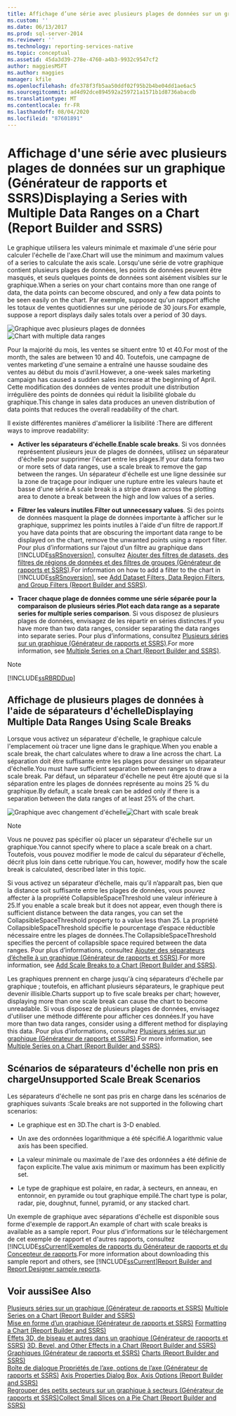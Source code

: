 ```yaml
---
title: Affichage d’une série avec plusieurs plages de données sur un graphique (Générateur de rapports et SSRS) | Microsoft Docs
ms.custom: ''
ms.date: 06/13/2017
ms.prod: sql-server-2014
ms.reviewer: ''
ms.technology: reporting-services-native
ms.topic: conceptual
ms.assetid: 45da3d39-278e-4760-a4b3-9932c9547cf2
author: maggiesMSFT
ms.author: maggies
manager: kfile
ms.openlocfilehash: dfe378f3fb5aa50ddf02f95b2b4be04dd1ae6ac5
ms.sourcegitcommit: ad4d92dce894592a259721a1571b1d8736abacdb
ms.translationtype: MT
ms.contentlocale: fr-FR
ms.lasthandoff: 08/04/2020
ms.locfileid: "87601891"
---
```

# <a name="displaying-a-series-with-multiple-data-ranges-on-a-chart-report-builder-and-ssrs"></a><span data-ttu-id="60718-102">Affichage d'une série avec plusieurs plages de données sur un graphique (Générateur de rapports et SSRS)</span><span class="sxs-lookup"><span data-stu-id="60718-102">Displaying a Series with Multiple Data Ranges on a Chart (Report Builder and SSRS)</span></span>
  <span data-ttu-id="60718-103">Le graphique utilisera les valeurs minimale et maximale d'une série pour calculer l'échelle de l'axe.</span><span class="sxs-lookup"><span data-stu-id="60718-103">Chart will use the minimum and maximum values of a series to calculate the axis scale.</span></span> <span data-ttu-id="60718-104">Lorsqu'une série de votre graphique contient plusieurs plages de données, les points de données peuvent être masqués, et seuls quelques points de données sont aisément visibles sur le graphique.</span><span class="sxs-lookup"><span data-stu-id="60718-104">When a series on your chart contains more than one range of data, the data points can become obscured, and only a few data points to be seen easily on the chart.</span></span> <span data-ttu-id="60718-105">Par exemple, supposez qu'un rapport affiche les totaux de ventes quotidiennes sur une période de 30 jours.</span><span class="sxs-lookup"><span data-stu-id="60718-105">For example, suppose a report displays daily sales totals over a period of 30 days.</span></span>  
  
 <span data-ttu-id="60718-106">![Graphique avec plusieurs plages de données](../media/rs-multipledatarangeschart.gif "Graphique avec plusieurs plages de données")</span><span class="sxs-lookup"><span data-stu-id="60718-106">![Chart with multiple data ranges](../media/rs-multipledatarangeschart.gif "Chart with multiple data ranges")</span></span>  
  
 <span data-ttu-id="60718-107">Pour la majorité du mois, les ventes se situent entre 10 et 40.</span><span class="sxs-lookup"><span data-stu-id="60718-107">For most of the month, the sales are between 10 and 40.</span></span> <span data-ttu-id="60718-108">Toutefois, une campagne de ventes marketing d'une semaine a entraîné une hausse soudaine des ventes au début du mois d'avril.</span><span class="sxs-lookup"><span data-stu-id="60718-108">However, a one-week sales marketing campaign has caused a sudden sales increase at the beginning of April.</span></span> <span data-ttu-id="60718-109">Cette modification des données de ventes produit une distribution irrégulière des points de données qui réduit la lisibilité globale du graphique.</span><span class="sxs-lookup"><span data-stu-id="60718-109">This change in sales data produces an uneven distribution of data points that reduces the overall readability of the chart.</span></span>  
  
 <span data-ttu-id="60718-110">Il existe différentes manières d'améliorer la lisibilité :</span><span class="sxs-lookup"><span data-stu-id="60718-110">There are different ways to improve readability:</span></span>  
  
-   <span data-ttu-id="60718-111">**Activer les séparateurs d'échelle**.</span><span class="sxs-lookup"><span data-stu-id="60718-111">**Enable scale breaks**.</span></span> <span data-ttu-id="60718-112">Si vos données représentent plusieurs jeux de plages de données, utilisez un séparateur d'échelle pour supprimer l'écart entre les plages.</span><span class="sxs-lookup"><span data-stu-id="60718-112">If your data forms two or more sets of data ranges, use a scale break to remove the gap between the ranges.</span></span> <span data-ttu-id="60718-113">Un séparateur d'échelle est une ligne dessinée sur la zone de traçage pour indiquer une rupture entre les valeurs haute et basse d'une série.</span><span class="sxs-lookup"><span data-stu-id="60718-113">A scale break is a stripe drawn across the plotting area to denote a break between the high and low values of a series.</span></span>  
  
-   <span data-ttu-id="60718-114">**Filtrer les valeurs inutiles**.</span><span class="sxs-lookup"><span data-stu-id="60718-114">**Filter out unnecessary values**.</span></span> <span data-ttu-id="60718-115">Si des points de données masquent la plage de données importante à afficher sur le graphique, supprimez les points inutiles à l'aide d'un filtre de rapport.</span><span class="sxs-lookup"><span data-stu-id="60718-115">If you have data points that are obscuring the important data range to be displayed on the chart, remove the unwanted points using a report filter.</span></span> <span data-ttu-id="60718-116">Pour plus d’informations sur l’ajout d’un filtre au graphique dans [!INCLUDE[ssRSnoversion](../../includes/ssrsnoversion-md.md)], consultez [Ajouter des filtres de datasets, des filtres de régions de données et des filtres de groupes &#40;Générateur de rapports et SSRS&#41;](add-dataset-filters-data-region-filters-and-group-filters.md).</span><span class="sxs-lookup"><span data-stu-id="60718-116">For information on how to add a filter to the chart in [!INCLUDE[ssRSnoversion](../../includes/ssrsnoversion-md.md)], see [Add Dataset Filters, Data Region Filters, and Group Filters &#40;Report Builder and SSRS&#41;](add-dataset-filters-data-region-filters-and-group-filters.md).</span></span>  
  
-   <span data-ttu-id="60718-117">**Tracer chaque plage de données comme une série séparée pour la comparaison de plusieurs séries**.</span><span class="sxs-lookup"><span data-stu-id="60718-117">**Plot each data range as a separate series for multiple series comparison**.</span></span> <span data-ttu-id="60718-118">Si vous disposez de plusieurs plages de données, envisagez de les répartir en séries distinctes.</span><span class="sxs-lookup"><span data-stu-id="60718-118">If you have more than two data ranges, consider separating the data ranges into separate series.</span></span> <span data-ttu-id="60718-119">Pour plus d’informations, consultez [Plusieurs séries sur un graphique &#40;Générateur de rapports et SSRS&#41;](multiple-series-on-a-chart-report-builder-and-ssrs.md).</span><span class="sxs-lookup"><span data-stu-id="60718-119">For more information, see [Multiple Series on a Chart &#40;Report Builder and SSRS&#41;](multiple-series-on-a-chart-report-builder-and-ssrs.md).</span></span>  
  
> [!NOTE]  
>  [!INCLUDE[ssRBRDDup](../../includes/ssrbrddup-md.md)]  
  
## <a name="displaying-multiple-data-ranges-using-scale-breaks"></a><span data-ttu-id="60718-120">Affichage de plusieurs plages de données à l'aide de séparateurs d'échelle</span><span class="sxs-lookup"><span data-stu-id="60718-120">Displaying Multiple Data Ranges Using Scale Breaks</span></span>  
 <span data-ttu-id="60718-121">Lorsque vous activez un séparateur d'échelle, le graphique calcule l'emplacement où tracer une ligne dans le graphique.</span><span class="sxs-lookup"><span data-stu-id="60718-121">When you enable a scale break, the chart calculates where to draw a line across the chart.</span></span> <span data-ttu-id="60718-122">La séparation doit être suffisante entre les plages pour dessiner un séparateur d'échelle.</span><span class="sxs-lookup"><span data-stu-id="60718-122">You must have sufficient separation between ranges to draw a scale break.</span></span> <span data-ttu-id="60718-123">Par défaut, un séparateur d'échelle ne peut être ajouté que si la séparation entre les plages de données représente au moins 25 % du graphique.</span><span class="sxs-lookup"><span data-stu-id="60718-123">By default, a scale break can be added only if there is a separation between the data ranges of at least 25% of the chart.</span></span>  
  
 <span data-ttu-id="60718-124">![Graphique avec changement d'échelle](../media/rs-multipledatarangeschart-scalebreak.gif "Graphique avec changement d'échelle")</span><span class="sxs-lookup"><span data-stu-id="60718-124">![Chart with scale break](../media/rs-multipledatarangeschart-scalebreak.gif "Chart with scale break")</span></span>  
  
> [!NOTE]  
>  <span data-ttu-id="60718-125">Vous ne pouvez pas spécifier où placer un séparateur d'échelle sur un graphique.</span><span class="sxs-lookup"><span data-stu-id="60718-125">You cannot specify where to place a scale break on a chart.</span></span> <span data-ttu-id="60718-126">Toutefois, vous pouvez modifier le mode de calcul du séparateur d'échelle, décrit plus loin dans cette rubrique.</span><span class="sxs-lookup"><span data-stu-id="60718-126">You can, however, modify how the scale break is calculated, described later in this topic.</span></span>  
  
 <span data-ttu-id="60718-127">Si vous activez un séparateur d’échelle, mais qu’il n’apparaît pas, bien que la distance soit suffisante entre les plages de données, vous pouvez affecter à la propriété CollapsibleSpaceThreshold une valeur inférieure à 25.</span><span class="sxs-lookup"><span data-stu-id="60718-127">If you enable a scale break but it does not appear, even though there is sufficient distance between the data ranges, you can set the CollapsibleSpaceThreshold property to a value less than 25.</span></span> <span data-ttu-id="60718-128">La propriété CollapsibleSpaceThreshold spécifie le pourcentage d’espace réductible nécessaire entre les plages de données.</span><span class="sxs-lookup"><span data-stu-id="60718-128">The CollapsibleSpaceThreshold specifies the percent of collapsible space required between the data ranges.</span></span> <span data-ttu-id="60718-129">Pour plus d’informations, consultez [Ajouter des séparateurs d’échelle à un graphique &#40;Générateur de rapports et SSRS&#41;](add-scale-breaks-to-a-chart-report-builder-and-ssrs.md).</span><span class="sxs-lookup"><span data-stu-id="60718-129">For more information, see [Add Scale Breaks to a Chart &#40;Report Builder and SSRS&#41;](add-scale-breaks-to-a-chart-report-builder-and-ssrs.md).</span></span>  
  
 <span data-ttu-id="60718-130">Les graphiques prennent en charge jusqu'à cinq séparateurs d'échelle par graphique ; toutefois, en affichant plusieurs séparateurs, le graphique peut devenir illisible.</span><span class="sxs-lookup"><span data-stu-id="60718-130">Charts support up to five scale breaks per chart; however, displaying more than one scale break can cause the chart to become unreadable.</span></span> <span data-ttu-id="60718-131">Si vous disposez de plusieurs plages de données, envisagez d'utiliser une méthode différente pour afficher ces données.</span><span class="sxs-lookup"><span data-stu-id="60718-131">If you have more than two data ranges, consider using a different method for displaying this data.</span></span> <span data-ttu-id="60718-132">Pour plus d’informations, consultez [Plusieurs séries sur un graphique &#40;Générateur de rapports et SSRS&#41;](multiple-series-on-a-chart-report-builder-and-ssrs.md).</span><span class="sxs-lookup"><span data-stu-id="60718-132">For more information, see [Multiple Series on a Chart &#40;Report Builder and SSRS&#41;](multiple-series-on-a-chart-report-builder-and-ssrs.md).</span></span>  
  
## <a name="unsupported-scale-break-scenarios"></a><span data-ttu-id="60718-133">Scénarios de séparateurs d'échelle non pris en charge</span><span class="sxs-lookup"><span data-stu-id="60718-133">Unsupported Scale Break Scenarios</span></span>  
 <span data-ttu-id="60718-134">Les séparateurs d'échelle ne sont pas pris en charge dans les scénarios de graphiques suivants :</span><span class="sxs-lookup"><span data-stu-id="60718-134">Scale breaks are not supported in the following chart scenarios:</span></span>  
  
-   <span data-ttu-id="60718-135">Le graphique est en 3D.</span><span class="sxs-lookup"><span data-stu-id="60718-135">The chart is 3-D enabled.</span></span>  
  
-   <span data-ttu-id="60718-136">Un axe des ordonnées logarithmique a été spécifié.</span><span class="sxs-lookup"><span data-stu-id="60718-136">A logarithmic value axis has been specified.</span></span>  
  
-   <span data-ttu-id="60718-137">La valeur minimale ou maximale de l'axe des ordonnées a été définie de façon explicite.</span><span class="sxs-lookup"><span data-stu-id="60718-137">The value axis minimum or maximum has been explicitly set.</span></span>  
  
-   <span data-ttu-id="60718-138">Le type de graphique est polaire, en radar, à secteurs, en anneau, en entonnoir, en pyramide ou tout graphique empilé.</span><span class="sxs-lookup"><span data-stu-id="60718-138">The chart type is polar, radar, pie, doughnut, funnel, pyramid, or any stacked chart.</span></span>  
  
 <span data-ttu-id="60718-139">Un exemple de graphique avec séparations d'échelle est disponible sous forme d'exemple de rapport.</span><span class="sxs-lookup"><span data-stu-id="60718-139">An example of chart with scale breaks is available as a sample report.</span></span> <span data-ttu-id="60718-140">Pour plus d'informations sur le téléchargement de cet exemple de rapport et d'autres rapports, consultez [!INCLUDE[ssCurrent](../../includes/sscurrent-md.md)][Exemples de rapports du Générateur de rapports et du Concepteur de rapports](https://go.microsoft.com/fwlink/?LinkId=198283).</span><span class="sxs-lookup"><span data-stu-id="60718-140">For more information about downloading this sample report and others, see [!INCLUDE[ssCurrent](../../includes/sscurrent-md.md)][Report Builder and Report Designer sample reports](https://go.microsoft.com/fwlink/?LinkId=198283).</span></span>  
  
## <a name="see-also"></a><span data-ttu-id="60718-141">Voir aussi</span><span class="sxs-lookup"><span data-stu-id="60718-141">See Also</span></span>  
 <span data-ttu-id="60718-142">[Plusieurs séries sur un graphique &#40;Générateur de rapports et SSRS&#41;](multiple-series-on-a-chart-report-builder-and-ssrs.md) </span><span class="sxs-lookup"><span data-stu-id="60718-142">[Multiple Series on a Chart &#40;Report Builder and SSRS&#41;](multiple-series-on-a-chart-report-builder-and-ssrs.md) </span></span>  
 <span data-ttu-id="60718-143">[Mise en forme d’un graphique &#40;Générateur de rapports et SSRS&#41;](formatting-a-chart-report-builder-and-ssrs.md) </span><span class="sxs-lookup"><span data-stu-id="60718-143">[Formatting a Chart &#40;Report Builder and SSRS&#41;](formatting-a-chart-report-builder-and-ssrs.md) </span></span>  
 <span data-ttu-id="60718-144">[Effets 3D, de biseau et autres dans un graphique &#40;Générateur de rapports et SSRS&#41;](chart-effects-3d-bevel-and-other-report-builder.md) </span><span class="sxs-lookup"><span data-stu-id="60718-144">[3D, Bevel, and Other Effects in a Chart &#40;Report Builder and SSRS&#41;](chart-effects-3d-bevel-and-other-report-builder.md) </span></span>  
 <span data-ttu-id="60718-145">[Graphiques &#40;Générateur de rapports et SSRS&#41;](charts-report-builder-and-ssrs.md) </span><span class="sxs-lookup"><span data-stu-id="60718-145">[Charts &#40;Report Builder and SSRS&#41;](charts-report-builder-and-ssrs.md) </span></span>  
 <span data-ttu-id="60718-146">[Boîte de dialogue Propriétés de l’axe, options de l’axe &#40;Générateur de rapports et SSRS&#41;](../axis-properties-dialog-box-axis-options-report-builder-and-ssrs.md) </span><span class="sxs-lookup"><span data-stu-id="60718-146">[Axis Properties Dialog Box, Axis Options &#40;Report Builder and SSRS&#41;](../axis-properties-dialog-box-axis-options-report-builder-and-ssrs.md) </span></span>  
 [<span data-ttu-id="60718-147">Regrouper des petits secteurs sur un graphique à secteurs &#40;Générateur de rapports et SSRS&#41;</span><span class="sxs-lookup"><span data-stu-id="60718-147">Collect Small Slices on a Pie Chart &#40;Report Builder and SSRS&#41;</span></span>](collect-small-slices-on-a-pie-chart-report-builder-and-ssrs.md)  
  
  
